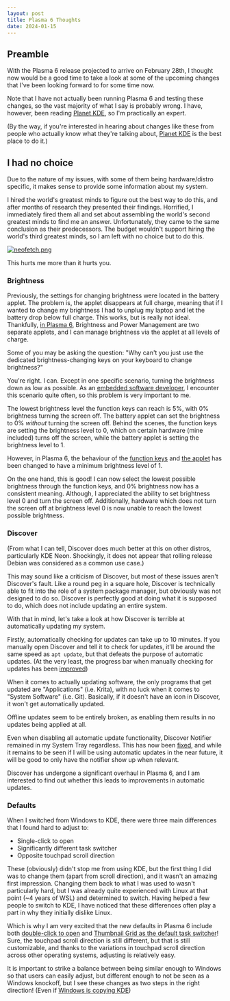```yaml
---
layout: post
title: Plasma 6 Thoughts
date: 2024-01-15
---
```


## Preamble

With the Plasma 6 release projected to arrive on February 28th, I thought now would be a good time to take a look at some of the upcoming changes that I've been looking forward to for some time now.

Note that I have not actually been running Plasma 6 and testing these changes, so the vast majority of what I say is probably wrong. I have, however, been reading [Planet KDE](https://planet.kde.org/), so I'm practically an expert.

(By the way, if you're interested in hearing about changes like these from people who actually know what they're talking about, [Planet KDE](https://planet.kde.org/) is the best place to do it.)

## I had no choice

Due to the nature of my issues, with some of them being hardware/distro specific, it makes sense to provide some information about my system.

I hired the world's greatest minds to figure out the best way to do this, and after months of research they presented their findings. Horrified, I immediately fired them all and set about assembling the world's second greatest minds to find me an answer. Unfortunately, they came to the same conclusion as their predecessors. The budget wouldn't support hiring the world's third greatest minds, so I am left with no choice but to do this.

[![neofetch.png]({{site.url}}/images/neofetch.png)]({{site.url}}/images/neofetch.png)

This hurts me more than it hurts you.

### Brightness

Previously, the settings for changing brightness were located in the battery applet. The problem is, the applet disappears at full charge, meaning that if I wanted to change my brightness I had to unplug my laptop and let the battery drop below full charge. This works, but is really not ideal. Thankfully, [in Plasma 6](https://invent.kde.org/plasma/plasma-workspace/-/issues/93), Brightness and Power Management are two separate applets, and I can manage brightness via the applet at all levels of charge.

Some of you may be asking the question: "Why can't you just use the dedicated brightness-changing keys on your keyboard to change brightness?"

You're right. I can. Except in one specific scenario, turning the brightness down as low as possible. As an [embedded software developer](https://octodon.social/@faho/111306878523313027), I encounter this scenario quite often, so this problem is very important to me.

The lowest brightness level the function keys can reach is 5%, with 0% brightness turning the screen off. The battery applet can set the brightness to 0% *without* turning the screen off. Behind the scenes, the function keys are setting the brightness level to 0, which on certain hardware (mine included) turns off the screen, while the battery applet is setting the brightness level to 1.

However, in Plasma 6, the behaviour of the [function keys](https://invent.kde.org/plasma/powerdevil/-/merge_requests/184) and [the applet](https://invent.kde.org/plasma/plasma-workspace/-/merge_requests/3166) has been changed to have a minimum brightness level of 1.

On the one hand, this is good! I can now select the lowest possible brightness through the function keys, and 0% brightness now has a consistent meaning. Although, I appreciated the ability to set brightness level 0 and turn the screen off. Additionally, hardware which does not turn the screen off at brightness level 0 is now unable to reach the lowest possible brightness.

### Discover

(From what I can tell, Discover does much better at this on other distros, particularly KDE Neon. Shockingly, it does not appear that rolling release Debian was considered as a common use case.)

This may sound like a criticism of Discover, but most of these issues aren't Discover's fault. Like a round peg in a square hole, Discover is technically able to fit into the role of a system package manager, but obviously was not designed to do so. Discover is perfectly good at doing what it is supposed to do, which does not include updating an entire system.

With that in mind, let's take a look at how Discover is terrible at automatically updating my system.

Firstly, automatically checking for updates can take up to 10 minutes. If you manually open Discover and tell it to check for updates, it'll be around the same speed as `apt update`, but that defeats the purpose of automatic updates. (At the very least, the progress bar when manually checking for updates has been [improved](https://invent.kde.org/plasma/discover/-/merge_requests/646))

When it comes to actually updating software, the only programs that get updated are "Applications" (i.e. Krita), with no luck when it comes to "System Software" (i.e. Git). Basically, if it doesn't have an icon in Discover, it won't get automatically updated.

Offline updates seem to be entirely broken, as enabling them results in no updates being applied at all.

Even when disabling all automatic update functionality, Discover Notifier remained in my System Tray regardless. This has now been [fixed](https://bugs.kde.org/show_bug.cgi?id=413053), and while it remains to be seen if I will be using automatic updates in the near future, it will be good to only have the notifier show up when relevant.

Discover has undergone a significant overhaul in Plasma 6, and I am interested to find out whether this leads to improvements in automatic updates.

### Defaults

When I switched from Windows to KDE, there were three main differences that I found hard to adjust to:
- Single-click to open
- Significantly different task switcher
- Opposite touchpad scroll direction

These (obviously) didn't stop me from using KDE, but the first thing I did was to change them (apart from scroll direction), and it wasn't an amazing first impression. Changing them back to what I was used to wasn't particularly hard, but I was already quite experienced with Linux at that point (~4 years of WSL) and determined to switch. Having helped a few people to switch to KDE, I have noticed that these differences often play a part in why they initially dislike Linux.

Which is why I am very excited that the new defaults in Plasma 6 include both [double-click to open](https://invent.kde.org/plasma/plasma-desktop/-/issues/72) and [Thumbnail Grid as the default task switcher](https://invent.kde.org/plasma/plasma-desktop/-/issues/53)! Sure, the touchpad scroll direction is still different, but that is still customizable, and thanks to the variations in touchpad scroll direction across other operating systems, adjusting is relatively easy.

It is important to strike a balance between being similar enough to Windows so that users can easily adjust, but different enough to not be seen as a Windows knockoff, but I see these changes as two steps in the right direction! (Even if [Windows is copying KDE](https://tech.lgbt/@tendstofortytwo/110656263284908250))

